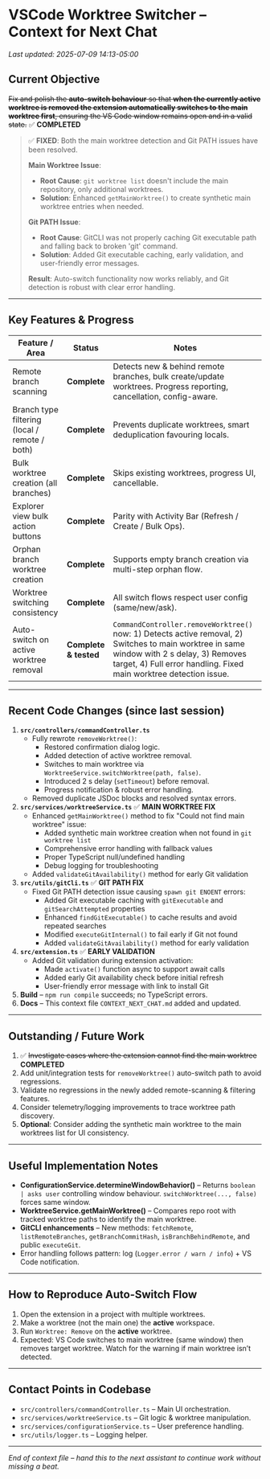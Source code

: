 # VSCode Worktree Switcher – Context for Next Chat

_Last updated: 2025-07-09 14:13-05:00_

## Current Objective

~~Fix and polish the **auto-switch behaviour** so that **when the currently active worktree is removed the extension automatically switches to the main worktree first**, ensuring the VS Code window remains open and in a valid state.~~ ✅ **COMPLETED**

> ✅ **FIXED**: Both the main worktree detection and Git PATH issues have been resolved.
> 
> **Main Worktree Issue**:
> - **Root Cause**: `git worktree list` doesn't include the main repository, only additional worktrees.
> - **Solution**: Enhanced `getMainWorktree()` to create synthetic main worktree entries when needed.
> 
> **Git PATH Issue**:
> - **Root Cause**: GitCLI was not properly caching Git executable path and falling back to broken 'git' command.
> - **Solution**: Added Git executable caching, early validation, and user-friendly error messages.
> 
> **Result**: Auto-switch functionality now works reliably, and Git detection is robust with clear error handling.

---

## Key Features & Progress

| Feature / Area | Status | Notes |
|----------------|--------|-------|
| Remote branch scanning | **Complete** | Detects new & behind remote branches, bulk create/update worktrees. Progress reporting, cancellation, config-aware. |
| Branch type filtering (local / remote / both) | **Complete** | Prevents duplicate worktrees, smart deduplication favouring locals. |
| Bulk worktree creation (all branches) | **Complete** | Skips existing worktrees, progress UI, cancellable. |
| Explorer view bulk action buttons | **Complete** | Parity with Activity Bar (Refresh / Create / Bulk Ops). |
| Orphan branch worktree creation | **Complete** | Supports empty branch creation via multi-step orphan flow. |
| Worktree switching consistency | **Complete** | All switch flows respect user config (same/new/ask). |
| Auto-switch on active worktree removal | **Complete & tested** | `CommandController.removeWorktree()` now: 1) Detects active removal, 2) Switches to main worktree in same window with 2 s delay, 3) Removes target, 4) Full error handling. Fixed main worktree detection issue. |

---

## Recent Code Changes (since last session)

1. **`src/controllers/commandController.ts`**
   * Fully rewrote `removeWorktree()`:
     * Restored confirmation dialog logic.
     * Added detection of active worktree removal.
     * Switches to main worktree via `WorktreeService.switchWorktree(path, false)`.
     * Introduced 2 s delay (`setTimeout`) before removal.
     * Progress notification & robust error handling.
   * Removed duplicate JSDoc blocks and resolved syntax errors.
2. **`src/services/worktreeService.ts`** ✅ **MAIN WORKTREE FIX**
   * Enhanced `getMainWorktree()` method to fix "Could not find main worktree" issue:
     * Added synthetic main worktree creation when not found in `git worktree list`
     * Comprehensive error handling with fallback values
     * Proper TypeScript null/undefined handling
     * Debug logging for troubleshooting
   * Added `validateGitAvailability()` method for early Git validation
3. **`src/utils/gitCli.ts`** ✅ **GIT PATH FIX**
   * Fixed Git PATH detection issue causing `spawn git ENOENT` errors:
     * Added Git executable caching with `gitExecutable` and `gitSearchAttempted` properties
     * Enhanced `findGitExecutable()` to cache results and avoid repeated searches
     * Modified `executeGitInternal()` to fail early if Git not found
     * Added `validateGitAvailability()` method for early validation
4. **`src/extension.ts`** ✅ **EARLY VALIDATION**
   * Added Git validation during extension activation:
     * Made `activate()` function async to support await calls
     * Added early Git availability check before initial refresh
     * User-friendly error message with link to install Git
5. **Build** – `npm run compile` succeeds; no TypeScript errors.
6. **Docs** – This context file `CONTEXT_NEXT_CHAT.md` added and updated.

---

## Outstanding / Future Work

1. ✅ ~~Investigate cases where the extension cannot find the main worktree~~ **COMPLETED**
2. Add unit/integration tests for `removeWorktree()` auto-switch path to avoid regressions.
3. Validate no regressions in the newly added remote-scanning & filtering features.
4. Consider telemetry/logging improvements to trace worktree path discovery.
5. **Optional**: Consider adding the synthetic main worktree to the main worktrees list for UI consistency.

---

## Useful Implementation Notes

* **ConfigurationService.determineWindowBehavior()** – Returns `boolean | asks user` controlling window behaviour. `switchWorktree(..., false)` forces same window.
* **WorktreeService.getMainWorktree()** – Compares repo root with tracked worktree paths to identify the main worktree.
* **GitCLI enhancements** – New methods: `fetchRemote`, `listRemoteBranches`, `getBranchCommitHash`, `isBranchBehindRemote`, and public `executeGit`.
* Error handling follows pattern: log (`Logger.error / warn / info`) + VS Code notification.

---

## How to Reproduce Auto-Switch Flow

1. Open the extension in a project with multiple worktrees.
2. Make a worktree (not the main one) the **active** workspace.
3. Run `Worktree: Remove` on the **active** worktree.
4. Expected: VS Code switches to main worktree (same window) then removes target worktree. Watch for the warning if main worktree isn’t detected.

---

## Contact Points in Codebase

* `src/controllers/commandController.ts` – Main UI orchestration.
* `src/services/worktreeService.ts` – Git logic & worktree manipulation.
* `src/services/configurationService.ts` – User preference handling.
* `src/utils/logger.ts` – Logging helper.

---

_End of context file – hand this to the next assistant to continue work without missing a beat._

